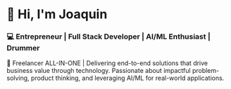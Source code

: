 # 👋 Hi, I'm Joaquin 
### 💻 Entrepreneur | Full Stack Developer | AI/ML Enthusiast | Drummer  

🚀 Freelancer ALL-IN-ONE | Delivering end-to-end solutions that drive business value through technology. Passionate about impactful problem-solving, product thinking, and leveraging AI/ML for real-world applications.
<!--
**joaquinreyero/joaquinreyero** is a ✨ _special_ ✨ repository because its `README.md` (this file) appears on your GitHub profile.

Here are some ideas to get you started:

- 🔭 I’m currently working on ...
- 🌱 I’m currently learning ...
- 👯 I’m looking to collaborate on ...
- 🤔 I’m looking for help with ...
- 💬 Ask me about ...
- 📫 How to reach me: ...
- 😄 Pronouns: ...
- ⚡ Fun fact: ...
-->
